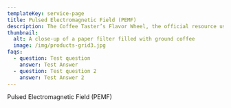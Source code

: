 ```yaml
---
templateKey: service-page
title: Pulsed Electromagnetic Field (PEMF)
description: The Coffee Taster’s Flavor Wheel, the official resource used by coffee tasters, has been revised for the first time this year.
thumbnail:
  alt: A close-up of a paper filter filled with ground coffee
  image: /img/products-grid3.jpg
faqs:
  - question: Test question
    answer: Test Answer
  - question: Test question 2
    answer: Test Answer 2
---
```

Pulsed Electromagnetic Field (PEMF)
